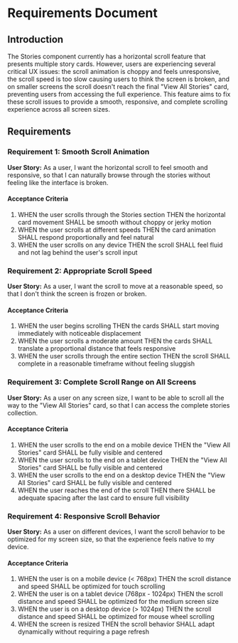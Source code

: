 # Requirements Document

## Introduction

The Stories component currently has a horizontal scroll feature that presents multiple story cards. However, users are experiencing several critical UX issues: the scroll animation is choppy and feels unresponsive, the scroll speed is too slow causing users to think the screen is broken, and on smaller screens the scroll doesn't reach the final "View All Stories" card, preventing users from accessing the full experience. This feature aims to fix these scroll issues to provide a smooth, responsive, and complete scrolling experience across all screen sizes.

## Requirements

### Requirement 1: Smooth Scroll Animation

**User Story:** As a user, I want the horizontal scroll to feel smooth and responsive, so that I can naturally browse through the stories without feeling like the interface is broken.

#### Acceptance Criteria

1. WHEN the user scrolls through the Stories section THEN the horizontal card movement SHALL be smooth without choppy or jerky motion
2. WHEN the user scrolls at different speeds THEN the card animation SHALL respond proportionally and feel natural
3. WHEN the user scrolls on any device THEN the scroll SHALL feel fluid and not lag behind the user's scroll input

### Requirement 2: Appropriate Scroll Speed

**User Story:** As a user, I want the scroll to move at a reasonable speed, so that I don't think the screen is frozen or broken.

#### Acceptance Criteria

1. WHEN the user begins scrolling THEN the cards SHALL start moving immediately with noticeable displacement
2. WHEN the user scrolls a moderate amount THEN the cards SHALL translate a proportional distance that feels responsive
3. WHEN the user scrolls through the entire section THEN the scroll SHALL complete in a reasonable timeframe without feeling sluggish

### Requirement 3: Complete Scroll Range on All Screens

**User Story:** As a user on any screen size, I want to be able to scroll all the way to the "View All Stories" card, so that I can access the complete stories collection.

#### Acceptance Criteria

1. WHEN the user scrolls to the end on a mobile device THEN the "View All Stories" card SHALL be fully visible and centered
2. WHEN the user scrolls to the end on a tablet device THEN the "View All Stories" card SHALL be fully visible and centered
3. WHEN the user scrolls to the end on a desktop device THEN the "View All Stories" card SHALL be fully visible and centered
4. WHEN the user reaches the end of the scroll THEN there SHALL be adequate spacing after the last card to ensure full visibility

### Requirement 4: Responsive Scroll Behavior

**User Story:** As a user on different devices, I want the scroll behavior to be optimized for my screen size, so that the experience feels native to my device.

#### Acceptance Criteria

1. WHEN the user is on a mobile device (< 768px) THEN the scroll distance and speed SHALL be optimized for touch scrolling
2. WHEN the user is on a tablet device (768px - 1024px) THEN the scroll distance and speed SHALL be optimized for the medium screen size
3. WHEN the user is on a desktop device (> 1024px) THEN the scroll distance and speed SHALL be optimized for mouse wheel scrolling
4. WHEN the screen is resized THEN the scroll behavior SHALL adapt dynamically without requiring a page refresh

